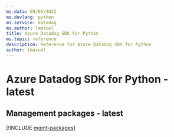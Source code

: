 ```yaml
---
ms.data: 09/05/2022
ms.devlang: python
ms.service: datadog
ms.author: lmazuel
title: Azure Datadog SDK for Python
ms.topic: reference
description: Reference for Azure Datadog SDK for Python
author: lmazuel
---
```

# Azure Datadog SDK for Python - latest

## Management packages - latest
[!INCLUDE [mgmt-packages](datadog-mgmt-index.md)]